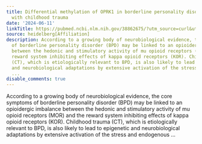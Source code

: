 ```yaml
---
title: Differential methylation of OPRK1 in borderline personality disorder is associated
  with childhood trauma
date: '2024-06-11'
linkTitle: https://pubmed.ncbi.nlm.nih.gov/38862675/?utm_source=curl&utm_medium=rss&utm_campaign=pubmed-2&utm_content=1FakS-2QOkCT8HsMOQP1bCRQ4YzyumYOmxmF0moLsQ3dFB1E9V&fc=20220326224207&ff=20240612181856&v=2.18.0.post9+e462414
source: heidelberg[Affiliation]
description: According to a growing body of neurobiological evidence, the core symptoms
  of borderline personality disorder (BPD) may be linked to an opioidergic imbalance
  between the hedonic and stimulatory activity of mu opioid receptors (MOR) and the
  reward system inhibiting effects of kappa opioid receptors (KOR). Childhood trauma
  (CT), which is etiologically relevant to BPD, is also likely to lead to epigenetic
  and neurobiological adaptations by extensive activation of the stress and endogenous
  ...
disable_comments: true
---
```

According to a growing body of neurobiological evidence, the core symptoms of borderline personality disorder (BPD) may be linked to an opioidergic imbalance between the hedonic and stimulatory activity of mu opioid receptors (MOR) and the reward system inhibiting effects of kappa opioid receptors (KOR). Childhood trauma (CT), which is etiologically relevant to BPD, is also likely to lead to epigenetic and neurobiological adaptations by extensive activation of the stress and endogenous ...